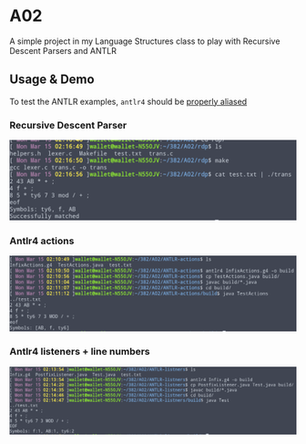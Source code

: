 # A02

A simple project in my Language Structures class to play with Recursive Descent Parsers and ANTLR

## Usage & Demo

To test the ANTLR examples, `antlr4` should be [properly aliased](https://www.antlr.org)

### Recursive Descent Parser

![Recursive Descent Parser](rdp.png)

### Antlr4 actions
![Java Antlr parser](antlr-actions.png)

### Antlr4 listeners + line numbers
![Antlr Listener](antlr-listeners.png)
